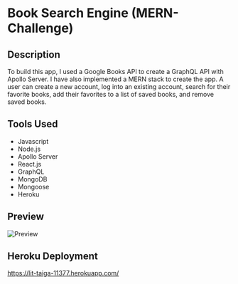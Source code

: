 # Book Search Engine (MERN-Challenge)

## Description

To build this app, I used a Google Books API to create a GraphQL API with Apollo Server. I have also implemented a MERN stack to create the app. A user can create a new account, log into an existing account, search for their favorite books, add their favorites to a list of saved books, and remove saved books.

## Tools Used

* Javascript
* Node.js
* Apollo Server
* React.js
* GraphQL
* MongoDB
* Mongoose
* Heroku

## Preview
![Preview](https://i.imgur.com/G9K1QbY.png)

## Heroku Deployment
https://lit-taiga-11377.herokuapp.com/
